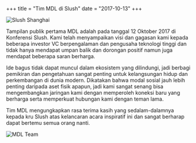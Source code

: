 +++
title = "Tim MDL di Slush"
date = "2017-10-13"
+++

![Slush Shanghai](https://ipfs.io/ipfs/QmcN4PPiFfizycvjp5xteL2RPjresxXCau51USXifKLcdP)

Tampilan publik pertama MDL adalah pada tanggal 12 Oktober 2017 di Konferensi Slush. Kami telah menyampaikan visi dan gagasan kami kepada beberapa investor VC berpengalaman dan pengusaha teknologi tinggi dan tidak hanya mendapat umpan balik dan dorongan positif namun juga mendapat beberapa saran berharga.

Ide bagus tidak dapat muncul dalam ekosistem yang dilindungi, jadi berbagi pemikiran dan pengetahuan sangat penting untuk kelangsungan hidup dan perkembangan di dunia modern. Dikatakan bahwa modal sosial jauh lebih penting daripada aset fisik apapun, jadi kami sangat senang bisa mengembangkan jaringan kami dengan memperoleh koneksi baru yang berharga serta memperkuat hubungan kami dengan teman lama.

Tim MDL mengungkapkan rasa terima kasih yang sedalam-dalamnya kepada kru Slush atas kelancaran acara inspiratif ini dan sangat berharap dapat bertemu semua orang nanti.


![MDL Team](https://ipfs.io/ipfs/QmWuLRdCaiGCN2ko5fAFjHk8uwnvFMFH2j5HCPojPu7GKQ)
